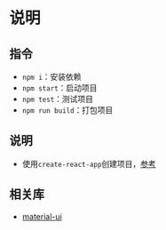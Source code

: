 # 说明

## 指令

* `npm i`：安装依赖
* `npm start`：启动项目
* `npm test`：测试项目
* `npm run build`：打包项目

## 说明

* 使用`create-react-app`创建项目，[参考](https://github.com/facebook/create-react-app)

## 相关库

* [material-ui](https://mui.com/material-ui/getting-started/usage/)
